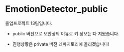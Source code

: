 # EmotionDetector_public
졸업프로젝트 13팀입니다. 

* public 버전으로 보안상의 이유로 키 정보는 다 지웠습니다. 

* 진행상황은 private 버전 레파지토리에 올리겠습니다! 